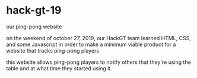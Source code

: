 # hack-gt-19
our ping-pong website

on the weekend of october 27, 2019, our HackGT team learned HTML, CSS, and some Javascript in order to make a minimum viable product for a website that tracks ping-pong players

this website allows ping-pong players to notify others that they're using the table and at what time they started using it.
